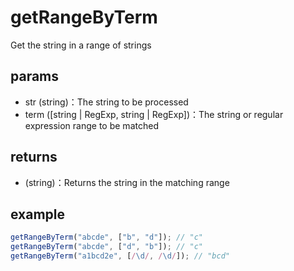 # getRangeByTerm

Get the string in a range of strings

## params

-   str (string)：The string to be processed
-   term ([string | RegExp, string | RegExp])：The string or regular expression range to be matched

## returns

-   (string)：Returns the string in the matching range

## example

```js
getRangeByTerm("abcde", ["b", "d"]); // "c"
getRangeByTerm("abcde", ["d", "b"]); // "c"
getRangeByTerm("a1bcd2e", [/\d/, /\d/]); // "bcd"
```
